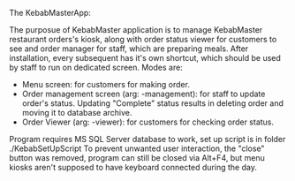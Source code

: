 The KebabMasterApp:

The purposue of KebabMaster application is to manage KebabMaster restaurant orders's kiosk, along with order status viewer for customers to see and order manager for staff, which are preparing meals.
After installation, every subsequent has it's own shortcut, which should be used by staff to run on dedicated screen.
Modes are:
- Menu screen: for customers for making order.
- Order management screen (arg: -management): for staff to update order's status. 
  Updating "Complete" status results in deleting order and moving it to database archive.
- Order Viewer (arg: -viewer): for customers for checking order status.

Program requires MS SQL Server database to work, set up script is in folder ./KebabSetUpScript
To prevent unwanted user interaction, the "close" button was removed, program can still be closed via Alt+F4, 
but menu kiosks aren't supposed to have keyboard connected during the day.